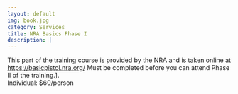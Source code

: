 ```yaml
---
layout: default
img: book.jpg
category: Services
title: NRA Basics Phase I
description: |
---
```

This part of the training course is provided by the NRA and is taken online at https://basicpistol.nra.org/
Must be completed before you can attend Phase II of the training.].   
Individual: $60/person